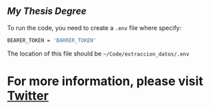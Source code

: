 ## _My Thesis Degree_


To run the code, you need to create a `.env` file where specify:
```sh
BEARER_TOKEN = 'BARRER_TOKEN'
```
The location of this file should be `~/Code/extraccion_datos/.env`

For more information, please visit [Twitter](https://developer.twitter.com/en/products/twitter-api/academic-research)
=======
